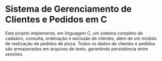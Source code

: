 # Sistema de Gerenciamento de Clientes e Pedidos em C

Este projeto implementa, em linguagem C, um sistema completo de cadastro, consulta, ordenação e exclusão de clientes, além de um módulo de realização de pedidos de pizza. Todos os dados de clientes e pedidos são armazenados em arquivos de texto, garantindo persistência entre sessões.
